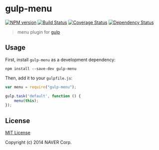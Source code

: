 # gulp-menu
[![NPM version][npm-image]][npm-url] [![Build Status][travis-image]][travis-url]  [![Coverage Status][coveralls-image]][coveralls-url] [![Dependency Status][depstat-image]][depstat-url]

> menu plugin for [gulp](https://github.com/wearefractal/gulp)

## Usage

First, install `gulp-menu` as a development dependency:

```shell
npm install --save-dev gulp-menu
```

Then, add it to your `gulpfile.js`:

```javascript
var menu = require("gulp-menu");

gulp.task('default', function () {
    menu(this);
});
```

## License

[MIT License](http://en.wikipedia.org/wiki/MIT_License)

Copyright (c) 2014 NAVER Corp.



[npm-url]: https://npmjs.org/package/gulp-menu
[npm-image]: https://badge.fury.io/js/gulp-menu.png

[travis-url]: http://travis-ci.org/iamdenny/gulp-menu
[travis-image]: https://secure.travis-ci.org/iamdenny/gulp-menu.png?branch=master

[coveralls-url]: https://coveralls.io/r/iamdenny/gulp-menu
[coveralls-image]: https://coveralls.io/repos/iamdenny/gulp-menu/badge.png

[depstat-url]: https://david-dm.org/iamdenny/gulp-menu
[depstat-image]: https://david-dm.org/iamdenny/gulp-menu.png

